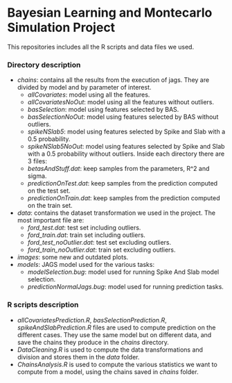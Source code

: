 # Bayesian Learning and Montecarlo Simulation Project

This repositories includes all the R scripts and data files we used. 

### Directory description
- *chains*: contains all the results from the execution of jags. They are divided by model and by parameter of interest.
	- *allCovariates*: model using all the features.
	- *allCovariatesNoOut*: model using all the features without outliers.
	- *basSelection*: model using features selected by BAS.
	- *basSelectionNoOut*: model using features selected by BAS without outliers.
	- *spikeNSlab5*: model using features selected by Spike and Slab with a 0.5 probability.
	- *spikeNSlab5NoOut*: model using features selected by Spike and Slab with a 0.5 probability without outliers.
	Inside each directory there are 3 files:
	- *betasAndStuff.dat*: keep samples from the parameters, R^2 and sigma.
	- *predictionOnTest.dat*: keep samples from the prediction computed on the test set.
	- *predictionOnTrain.dat*: keep samples from the prediction computed on the train set.
- *data*: contains the dataset transformation we used in the project. The most important file are:
	- *ford_test.dat*: test set including outliers.
	- *ford_train.dat*: train set including outliers.
	- *ford_test_noOutlier.dat*: test set excluding outliers.
	- *ford_train_noOutlier.dat*: train set excluding outliers.
- *images*: some new and outdated plots.
- *models*: JAGS model used for the various tasks:
	- *modelSelection.bug*: model used for running Spike And Slab model selection.
	- *predictionNormalJags.bug*: model used for running prediction tasks.

### R scripts description
- *allCovariatesPrediction.R*, *basSelectionPrediction.R*, *spikeAndSlabPrediction.R* files are used to compute prediction on the different cases. They use the same model but on different data, and save the chains they produce in the *chains* directory.
- *DataCleaning.R* is used to compute the data transformations and division and stores them in the *data* folder.
- *ChainsAnalysis.R* is used to compute the various statistics we want to compute from a model, using the chains saved in *chains* folder.
